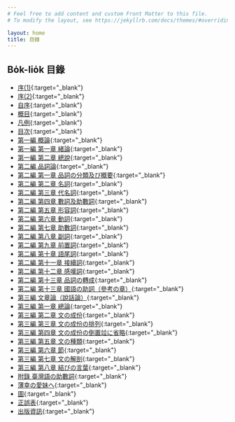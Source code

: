 ```yaml
---
# Feel free to add content and custom Front Matter to this file.
# To modify the layout, see https://jekyllrb.com/docs/themes/#overriding-theme-defaults

layout: home
title: 目錄
---
```


## Bo̍k-lio̍k 目錄
- [序(1)](./chheh/?page=2){:target="_blank"}
- [序(2)](./chheh/?page=6){:target="_blank"}
- [自序](./chheh/?page=8){:target="_blank"}
- [概目](./chheh/?page=11){:target="_blank"}
- [凡例](./chheh/?page=12){:target="_blank"}
- [目次](./chheh/?page=21){:target="_blank"}
- [第一編 概論](./chheh/?page=35){:target="_blank"}
- [第一編 第一章 緒論](./chheh/?page=35){:target="_blank"}
- [第一編 第二章 總說](./chheh/?page=39){:target="_blank"}
- [第二編 品詞論](./chheh/?page=61){:target="_blank"}
- [第二編 第一章 品詞の分類及び概要](./chheh/?page=61){:target="_blank"}
- [第二編 第二章 名詞](./chheh/?page=66){:target="_blank"}
- [第二編 第三章 代名詞](./chheh/?page=76){:target="_blank"}
- [第二編 第四章 數詞及助數詞](./chheh/?page=101){:target="_blank"}
- [第二編 第五章 形容詞](./chheh/?page=116){:target="_blank"}
- [第二編 第六章 動詞](./chheh/?page=135){:target="_blank"}
- [第二編 第七章 助數詞](./chheh/?page=166){:target="_blank"}
- [第二編 第八章 副詞](./chheh/?page=210){:target="_blank"}
- [第二編 第九章 前置詞](./chheh/?page=226){:target="_blank"}
- [第二編 第十章 語尾詞](./chheh/?page=237){:target="_blank"}
- [第二編 第十一章 接續詞](./chheh/?page=244){:target="_blank"}
- [第二編 第十二章 感嘆詞](./chheh/?page=267){:target="_blank"}
- [第二編 第十三章 品詞の轉成](./chheh/?page=272){:target="_blank"}
- [第二編 第十三章 國語の助詞（參考の章）](./chheh/?page=276){:target="_blank"}
- [第三編 文章論（說話論）](./chheh/?page=303){:target="_blank"}
- [第三編 第一章 總論](./chheh/?page=303){:target="_blank"}
- [第三編 第二章 文の成份](./chheh/?page=310){:target="_blank"}
- [第三編 第三章 文の成份の排列](./chheh/?page=341){:target="_blank"}
- [第三編 第四章 文の成份の倒置竝に省略](./chheh/?page=348){:target="_blank"}
- [第三編 第五章 文の種類](./chheh/?page=360){:target="_blank"}
- [第三編 第六章 節](./chheh/?page=367){:target="_blank"}
- [第三編 第七章 文の解剖](./chheh/?page=377){:target="_blank"}
- [第三編 第八章 結びの言葉](./chheh/?page=397){:target="_blank"}
- [附錄 臺灣語の助數詞](./chheh/?page=401){:target="_blank"}
- [薄幸の愛妹へ](./chheh/?page=435){:target="_blank"}
- [圖](./chheh/?page=438){:target="_blank"}
- [正誤表](./chheh/?page=439){:target="_blank"}
- [出版資訊](./chheh/?page=441){:target="_blank"}
